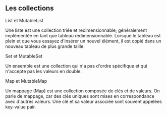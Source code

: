 ## Les collections

List et MutableList

Une liste est une collection triée et redimensionnable, généralement implémentée en tant que tableau redimensionnable. Lorsque le tableau est plein et que vous essayez d'insérer un nouvel élément, il est copié dans un nouveau tableau de plus grande taille.

Set et MutableSet

Un ensemble est une collection qui n'a pas d'ordre spécifique et qui n'accepte pas les valeurs en double.

Map et MutableMap

Un mappage (Map) est une collection composée de clés et de valeurs. On parle de mappage, car des clés uniques sont mises en correspondance avec d'autres valeurs. Une clé et sa valeur associée sont souvent appelées key-value pair.